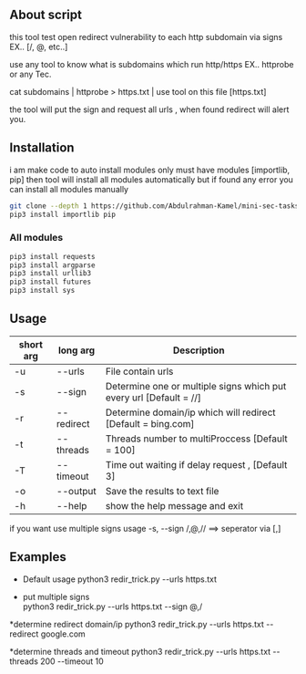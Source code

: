 ## About script
this tool test open redirect vulnerability to each http subdomain via signs EX.. [/, @, etc..] 

use any tool to know what is subdomains which run http/https EX.. httprobe or any Tec.

cat subdomains | httprobe > https.txt | use tool on this file [https.txt]

the tool will put the sign and request all urls , when found redirect will alert you.

## Installation
i am make code to auto install modules only must have modules [importlib, pip] then tool will install all modules automatically but if found any error you can install all modules manually
```bash
git clone --depth 1 https://github.com/Abdulrahman-Kamel/mini-sec-tasks.git redir-trick
pip3 install importlib pip
```
### All modules
```bash
pip3 install requests
pip3 install argparse
pip3 install urllib3
pip3 install futures
pip3 install sys
```
## Usage
short arg     | long arg      | Description
------------- | ------------- |-------------
-u            | --urls        | File contain urls
-s            | --sign        | Determine one or multiple signs which put every url [Default = //]
-r            | --redirect    | Determine domain/ip which will redirect [Default = bing.com]
-t            | --threads     | Threads number to multiProccess [Default = 100]
-T            | --timeout     | Time out waiting if delay request , [Default 3]
-o            | --output      | Save the results to text file
-h            | --help        | show the help message and exit

if you want use multiple signs usage -s, --sign /,@,//  ==> seperator via [,]

## Examples
- Default usage
python3 redir_trick.py --urls https.txt

- put multiple signs  
python3 redir_trick.py --urls https.txt --sign @,/

*determine redirect domain/ip
python3 redir_trick.py --urls https.txt --redirect google.com

*determine threads and timeout
python3 redir_trick.py --urls https.txt --threads 200 --timeout 10

